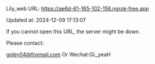 Lily_web URL: https://ae6d-61-165-102-156.ngrok-free.app

Updated at: 2024-12-09 17:13:07

If you cannot open this URL, the server might be down.

Please contact: 

goley04@foxmail.com Or Wechat:GL_yeaH